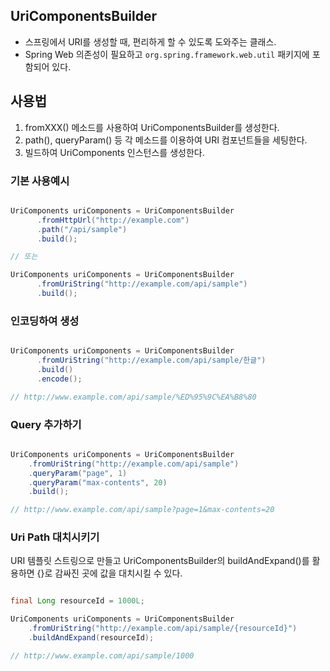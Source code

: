 ## UriComponentsBuilder

-   스프링에서 URI를 생성할 때, 편리하게 할 수 있도록 도와주는 클래스.
-   Spring Web 의존성이 필요하고 `org.spring.framework.web.util` 패키지에 포함되어 있다.

## 사용법

1.  fromXXX() 메소드를 사용하여 UriComponentsBuilder를 생성한다.
2.  path(), queryParam() 등 각 메소드를 이용하여 URI 컴포넌트들을 세팅한다.
3.  빌드하여 UriComponents 인스턴스를 생성한다.

### 기본 사용예시

```java

UriComponents uriComponents = UriComponentsBuilder
      .fromHttpUrl("http://example.com")
      .path("/api/sample")
      .build();

// 또는

UriComponents uriComponents = UriComponentsBuilder
      .fromUriString("http://example.com/api/sample")
      .build();

```

### 인코딩하여 생성

```java

UriComponents uriComponents = UriComponentsBuilder
      .fromUriString("http://example.com/api/sample/한글")
      .build()
      .encode(); 

// http://www.example.com/api/sample/%ED%95%9C%EA%B8%80

```

### Query 추가하기

```java

UriComponents uriComponents = UriComponentsBuilder
    .fromUriString("http://example.com/api/sample")
    .queryParam("page", 1)
    .queryParam("max-contents", 20)
    .build();

// http://www.example.com/api/sample?page=1&max-contents=20

```

### Uri Path 대치시키기

URI 템플릿 스트링으로 만들고 UriComponentsBuilder의 buildAndExpand()를 활용하면 {}로 감싸진 곳에 값을 대치시킬 수 있다.

```java

final Long resourceId = 1000L;

UriComponents uriComponents = UriComponentsBuilder
    .fromUriString("http://example.com/api/sample/{resourceId}")
    .buildAndExpand(resourceId);

// http://www.example.com/api/sample/1000

```
